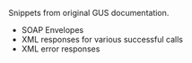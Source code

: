 Snippets from original GUS documentation.

* SOAP Envelopes
* XML responses for various successful calls
* XML error responses

